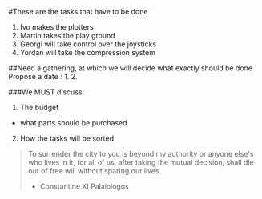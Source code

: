 #These are the tasks that have to be done
1. Ivo makes the plotters
2. Martin takes the play ground
3. Georgi will take control over the joysticks
4. Yordan will take the compression system

##Need a gathering, at which we will decide what exactly should be done
Propose a date :
1.
2.

###We MUST discuss:

1. The budget
- what parts should be purchased
2. How the tasks will be sorted


>To surrender the city to you is beyond my authority or anyone else's who lives in it, for all of us, after taking the mutual decision, shall die out of free will without sparing our lives.
> - Constantine XI Palaiologos
